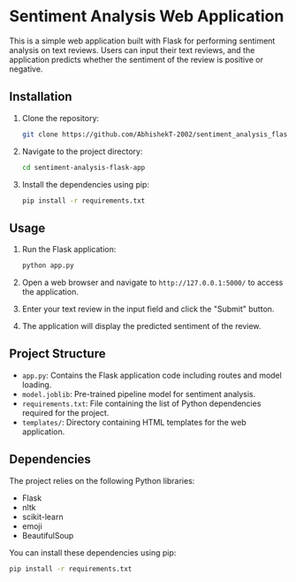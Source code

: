 # Sentiment Analysis Web Application

This is a simple web application built with Flask for performing sentiment analysis on text reviews. Users can input their text reviews, and the application predicts whether the sentiment of the review is positive or negative.

## Installation

1. Clone the repository:

    ```bash
    git clone https://github.com/AbhishekT-2002/sentiment_analysis_flask_app
    ```

2. Navigate to the project directory:

    ```bash
    cd sentiment-analysis-flask-app
    ```

3. Install the dependencies using pip:

    ```bash
    pip install -r requirements.txt
    ```

## Usage

1. Run the Flask application:

    ```bash
    python app.py
    ```

2. Open a web browser and navigate to `http://127.0.0.1:5000/` to access the application.

3. Enter your text review in the input field and click the "Submit" button.

4. The application will display the predicted sentiment of the review.

## Project Structure

- `app.py`: Contains the Flask application code including routes and model loading.
- `model.joblib`: Pre-trained pipeline model for sentiment analysis.
- `requirements.txt`: File containing the list of Python dependencies required for the project.
- `templates/`: Directory containing HTML templates for the web application.

## Dependencies

The project relies on the following Python libraries:

- Flask
- nltk
- scikit-learn
- emoji
- BeautifulSoup

You can install these dependencies using pip:

```bash
pip install -r requirements.txt
